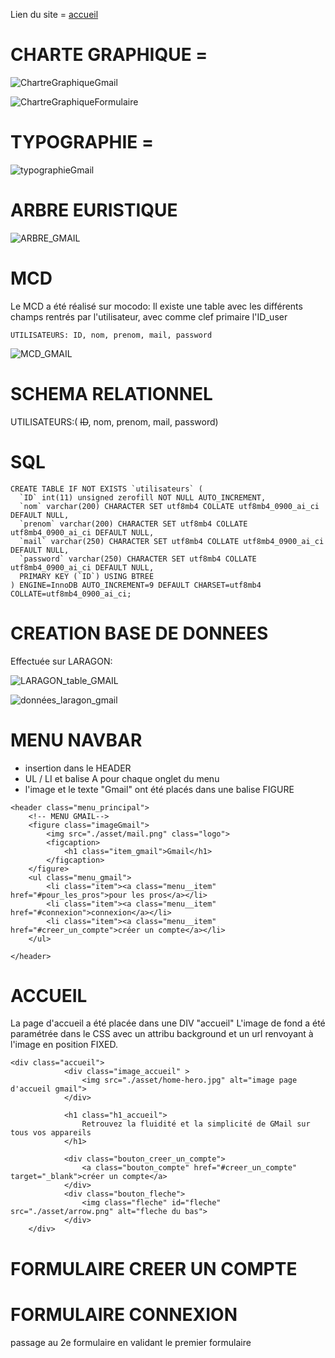 Lien du site = [accueil](https://laetitiamichel.github.io/gmail_projet_militelo/)

# CHARTE GRAPHIQUE =

![ChartreGraphiqueGmail](https://hackmd.io/_uploads/r1y3vo8Y6.png)

![ChartreGraphiqueFormulaire](https://hackmd.io/_uploads/HJjnPj8tT.png)


# TYPOGRAPHIE =
![typographieGmail](https://hackmd.io/_uploads/By4pPiLK6.png)

# ARBRE EURISTIQUE

![ARBRE_GMAIL](https://hackmd.io/_uploads/r1RiewMip.png)


# MCD

Le MCD a été réalisé sur mocodo:
Il existe une table avec les différents champs rentrés par l'utilisateur, avec comme clef primaire l'ID_user
```
UTILISATEURS: ID, nom, prenom, mail, password

```
![MCD_GMAIL](https://hackmd.io/_uploads/rJH4Wvfja.png)

# SCHEMA RELATIONNEL

UTILISATEURS:( ~~ID~~, nom, prenom, mail, password)

# SQL

```
CREATE TABLE IF NOT EXISTS `utilisateurs` (
  `ID` int(11) unsigned zerofill NOT NULL AUTO_INCREMENT,
  `nom` varchar(200) CHARACTER SET utf8mb4 COLLATE utf8mb4_0900_ai_ci DEFAULT NULL,
  `prenom` varchar(200) CHARACTER SET utf8mb4 COLLATE utf8mb4_0900_ai_ci DEFAULT NULL,
  `mail` varchar(250) CHARACTER SET utf8mb4 COLLATE utf8mb4_0900_ai_ci DEFAULT NULL,
  `password` varchar(250) CHARACTER SET utf8mb4 COLLATE utf8mb4_0900_ai_ci DEFAULT NULL,
  PRIMARY KEY (`ID`) USING BTREE
) ENGINE=InnoDB AUTO_INCREMENT=9 DEFAULT CHARSET=utf8mb4 COLLATE=utf8mb4_0900_ai_ci;

```

# CREATION BASE DE DONNEES

Effectuée sur LARAGON:

![LARAGON_table_GMAIL](https://hackmd.io/_uploads/BJkJGwMip.png)

![données_laragon_gmail](https://hackmd.io/_uploads/rkcJfDMs6.png)

# MENU NAVBAR

* insertion dans le HEADER
* UL / LI et balise A pour chaque onglet du menu
* l'image et le texte "Gmail" ont été placés dans une balise FIGURE

```
<header class="menu_principal">
    <!-- MENU GMAIL-->
    <figure class="imageGmail">
        <img src="./asset/mail.png" class="logo">
        <figcaption>
            <h1 class="item_gmail">Gmail</h1>
        </figcaption>    
    </figure>
    <ul class="menu_gmail">       
        <li class="item"><a class="menu__item" href="#pour_les_pros">pour les pros</a></li>
        <li class="item"><a class="menu__item" href="#connexion">connexion</a></li>
        <li class="item"><a class="menu__item" href="#creer_un_compte">créer un compte</a></li>
    </ul>    
    
</header>

```

# ACCUEIL 

La page d'accueil a été placée dans une DIV "accueil"
L'image de fond a été paramétrée dans le CSS avec un attribu background et un url renvoyant à l'image en position FIXED.
```
<div class="accueil">
            <div class="image_accueil" >
                <img src="./asset/home-hero.jpg" alt="image page d'accueil gmail">
            </div>

            <h1 class="h1_accueil">
                Retrouvez la fluidité et la simplicité de GMail sur tous vos appareils
            </h1>
        
            <div class="bouton_creer_un_compte">
                <a class="bouton_compte" href="#creer_un_compte" target="_blank">créer un compte</a>
            </div>
            <div class="bouton_fleche">
                <img class="fleche" id="fleche" src="./asset/arrow.png" alt="fleche du bas">
            </div>
    </div>
```

# FORMULAIRE CREER UN COMPTE

# FORMULAIRE CONNEXION

passage au 2e formulaire en validant le premier formulaire

